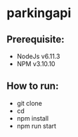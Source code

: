 # parkingapi

## Prerequisite:
- NodeJs v6.11.3
- NPM v3.10.10

## How to run:
- git clone <repository>
- cd <repository>
- npm install
- npm run start
